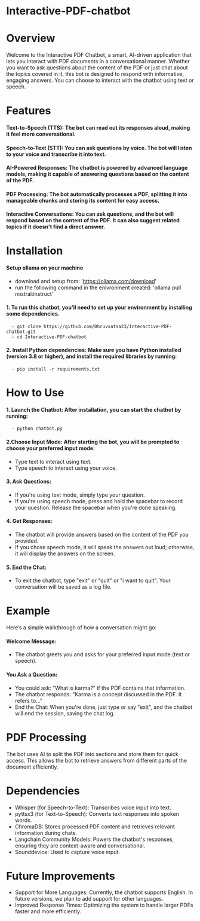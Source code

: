 # Interactive-PDF-chatbot

# Overview
Welcome to the Interactive PDF Chatbot, a smart, AI-driven application that lets you interact with PDF documents in a conversational manner. Whether you want to ask questions about the content of the PDF or just chat about the topics covered in it, this bot is designed to respond with informative, engaging answers. You can choose to interact with the chatbot using text or speech.

# Features
#### Text-to-Speech (TTS): The bot can read out its responses aloud, making it feel more conversational.
#### Speech-to-Text (STT): You can ask questions by voice. The bot will listen to your voice and transcribe it into text.
#### AI-Powered Responses: The chatbot is powered by advanced language models, making it capable of answering questions based on the content of the PDF.
#### PDF Processing: The bot automatically processes a PDF, splitting it into manageable chunks and storing its content for easy access.
#### Interactive Conversations: You can ask questions, and the bot will respond based on the content of the PDF. It can also suggest related topics if it doesn't find a direct answer.

# Installation
#### Setup ollama on your machine

- download and setup from: 'https://ollama.com/download'
- run the following command in the enivronment created: 'ollama pull mistral:instruct'

#### 1. To run this chatbot, you'll need to set up your environment by installing some dependencies.

      - git clone https://github.com/Dhruvvatsa23/Interactive-PDF-chatbot.git
      - cd Interactive-PDF-chatbot

#### 2. Install Python dependencies: Make sure you have Python installed (version 3.8 or higher), and install the required libraries by running:

      - pip install -r requirements.txt

# How to Use
#### 1. Launch the Chatbot: After installation, you can start the chatbot by running:

      - python chatbot.py

#### 2.Choose Input Mode: After starting the bot, you will be prompted to choose your preferred input mode:
- Type text to interact using text.
- Type speech to interact using your voice.

#### 3. Ask Questions:
- If you're using text mode, simply type your question.
- If you're using speech mode, press and hold the spacebar to record your question. Release the spacebar when you're done speaking.

#### 4. Get Responses: 
- The chatbot will provide answers based on the content of the PDF you provided.
- If you chose speech mode, it will speak the answers out loud; otherwise, it will display the answers on the screen.

#### 5. End the Chat: 
- To exit the chatbot, type "exit" or "quit" or "i want to quit". Your conversation will be saved as a log file.

# Example
Here’s a simple walkthrough of how a conversation might go:

#### Welcome Message: 
- The chatbot greets you and asks for your preferred input mode (text or speech).

#### You Ask a Question:
- You could ask: "What is karma?" if the PDF contains that information.
- The chatbot responds: "Karma is a concept discussed in the PDF. It refers to..."
- End the Chat: When you're done, just type or say "exit", and the chatbot will end the session, saving the chat log.

# PDF Processing
The bot uses AI to split the PDF into sections and store them for quick access. This allows the bot to retrieve answers from different parts of the document efficiently.

# Dependencies
- Whisper (for Speech-to-Text): Transcribes voice input into text.
- pyttsx3 (for Text-to-Speech): Converts text responses into spoken words.
- ChromaDB: Stores processed PDF content and retrieves relevant information during chats.
- Langchain Community Models: Powers the chatbot's responses, ensuring they are context-aware and conversational.
- Sounddevice: Used to capture voice input.

# Future Improvements
- Support for More Languages: Currently, the chatbot supports English. In future versions, we plan to add support for other languages.
- Improved Response Times: Optimizing the system to handle larger PDFs faster and more efficiently.



